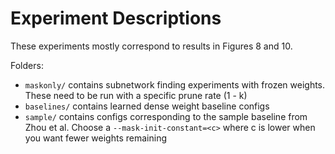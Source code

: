 # Experiment Descriptions

These experiments mostly correspond to results in Figures 8 and 10. 

Folders:

- ```maskonly/``` contains subnetwork finding experiments with frozen weights. These need to be run with a specific prune rate (1 - k)
- ```baselines/``` contains learned dense weight baseline configs
- ```sample/``` contains configs corresponding to the sample baseline from Zhou et al. Choose a ```--mask-init-constant=<c>``` where c is lower when you want fewer weights remaining